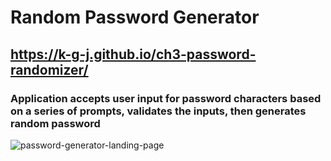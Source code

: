 # Random Password Generator

## https://k-g-j.github.io/ch3-password-randomizer/

### Application accepts user input for password characters based on a series of prompts, validates the inputs, then generates random password 

![password-generator-landing-page](https://user-images.githubusercontent.com/91970214/147168313-c6de968a-1052-4b95-92ff-77f22b163c98.jpg)
